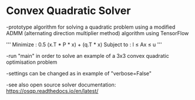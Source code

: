 # Convex Quadratic Solver
-prototype algorithm for solving a quadratic problem using a modified ADMM (alternating direction multiplier method) algorithm using TensorFlow

'''
Minimize    : 0.5 (x.T * P * x) + (q.T * x)
Subject to  :  l ≤ Ax ≤ u
'''

-run "main" in order to solve an example of a 3x3 convex quadratic optimisation problem


-settings can be changed as in example of "verbose=False"


-see also open source solver documentation: https://osqp.readthedocs.io/en/latest/

